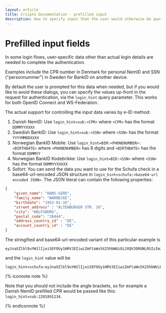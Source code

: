 ```yaml
---
layout: article
title: Criipto Documentation - prefilled input
description: How to specify input that the user would otherwise be queried for
---
```


# Prefilled input fields
In some login flows, user-specific data other than actual login details are needed to complete the authentication. 

Examples include the CPR number in Denmark for personal NemID and SSN ("personnummer") in Sweden for BankID on another device.

By default the user is prompted for this data when needed, but if you would like to avoid these dialogs, you can specify the values up-front in the request for authentication, via the `login_hint` query parameter. This works for both OpenID Connect and WS-Federation.

The actual support for controlling the input data varies by e-ID method:

1. Danish NemID: Use `login_hint=sub:<CPR>` where `<CPR>` has the format `DDMMYYXXXX`
2. Swedish BankID: Use `login_hint=sub:<SSN>` where `<SSN>` has the format `YYYYMMDDXXXX`
3. Norwegian BankID Mobile: Use `login_hint=BIM:<PHONENUMBER>:<BIRTHDATE>` where `<PHONENUMBER>` has 8 digits and `<BIRTHDATE>` has the format `DDMMYY`
4. Norwegian BankID Kodebrikke: Use `login_hint=BID:<SSN>` where `<SSN>` has the format `DDMMYYXXXXX`
5. Sofort: You can send the data you want to use for the Schufa check in a base64-url-encoded JSON structure in `login_hint=schufa:<base64-url encoded JSON>`. The JSON literal can contain the following properties:
```json
{
    "given_name": "HANS-GERD",
    "family_name": "WARNECKE",
    "birthdate": "1953-01-16",
    "street_address" : "ALTENBURGER STR. 10",
    "city": "WOLFSBURG",
    "postal_code": "38444",
    "address_country_id" : "DE",
    "account_country_id" : "DE"
}
```
The stringified and base64-url-encoded variant of this particular example is
```
eyJnaXZlbl9uYW1lIjoiSEFOUy1HRVJEIiwiZmFtaWx5X25hbWUiOiJXQVJORUNLRSIsImJpcnRoZGF0ZSI6IjE5NTMtMDEtMTYiLCJzdHJlZXRfYWRkcmVzcyI6IkFMVEVOQlVSR0VSIFNUUi4gMTAiLCJjaXR5IjoiV09MRlNCVVJHIiwicG9zdGFsX2NvZGUiOiIzODQ0NCIsImFkZHJlc3NfY291bnRyeV9pZCI6IkRFIiwiYWNjb3VudF9jb3VudHJ5X2lkIjoiREUifQ==
```
and the `login_hint` value will be
```
login_hint=schufa:eyJnaXZlbl9uYW1lIjoiSEFOUy1HRVJEIiwiZmFtaWx5X25hbWUiOiJXQVJORUNLRSIsImJpcnRoZGF0ZSI6IjE5NTMtMDEtMTYiLCJzdHJlZXRfYWRkcmVzcyI6IkFMVEVOQlVSR0VSIFNUUi4gMTAiLCJjaXR5IjoiV09MRlNCVVJHIiwicG9zdGFsX2NvZGUiOiIzODQ0NCIsImFkZHJlc3NfY291bnRyeV9pZCI6IkRFIiwiYWNjb3VudF9jb3VudHJ5X2lkIjoiREUifQ==
```

{% iconnote note %}

Note that you should not include the angle brackets, so for example a Danish NemID prefilled CPR 
would be passed like this: `login_hint=sub:2201891234`.

{% endiconnote %}


